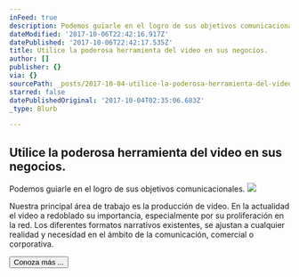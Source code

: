 ```yaml
---
inFeed: true
description: Podemos guiarle en el logro de sus objetivos comunicacionales.
dateModified: '2017-10-06T22:42:16.917Z'
datePublished: '2017-10-06T22:42:17.535Z'
title: Utilice la poderosa herramienta del video en sus negocios.
author: []
publisher: {}
via: {}
sourcePath: _posts/2017-10-04-utilice-la-poderosa-herramienta-del-video-en-sus-negocios.md
starred: false
datePublishedOriginal: '2017-10-04T02:35:06.683Z'
_type: Blurb

---
```

## Utilice la poderosa herramienta del video en sus negocios.

Podemos guiarle en el logro de sus objetivos comunicacionales.
![](https://the-grid-user-content.s3-us-west-2.amazonaws.com/54573245-d68b-40d9-8723-b9e886fc2c2d.jpg)

Nuestra principal área de trabajo es la producción de video. En la actualidad el video a redoblado su importancia, especialmente por su proliferación en la red. Los diferentes formatos narrativos existentes, se ajustan a cualquier realidad y necesidad en el ámbito de la comunicación, comercial o corporativa.

<button data-role="cta" style="">Conoza más ...</button>